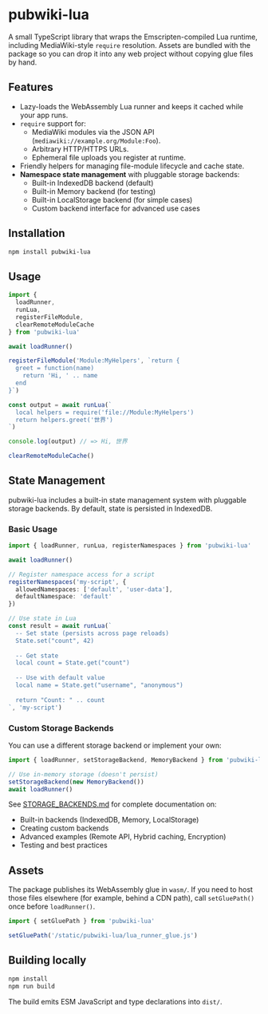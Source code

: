 # pubwiki-lua

A small TypeScript library that wraps the Emscripten-compiled Lua runtime, including MediaWiki-style `require` resolution. Assets are bundled with the package so you can drop it into any web project without copying glue files by hand.

## Features

- Lazy-loads the WebAssembly Lua runner and keeps it cached while your app runs.
- `require` support for:
  - MediaWiki modules via the JSON API (`mediawiki://example.org/Module:Foo`).
  - Arbitrary HTTP/HTTPS URLs.
  - Ephemeral file uploads you register at runtime.
- Friendly helpers for managing file-module lifecycle and cache state.
- **Namespace state management** with pluggable storage backends:
  - Built-in IndexedDB backend (default)
  - Built-in Memory backend (for testing)
  - Built-in LocalStorage backend (for simple cases)
  - Custom backend interface for advanced use cases

## Installation

```sh
npm install pubwiki-lua
```

## Usage

```ts
import {
  loadRunner,
  runLua,
  registerFileModule,
  clearRemoteModuleCache
} from 'pubwiki-lua'

await loadRunner()

registerFileModule('Module:MyHelpers', `return {
  greet = function(name)
    return 'Hi, ' .. name
  end
}`)

const output = await runLua(`
  local helpers = require('file://Module:MyHelpers')
  return helpers.greet('世界')
`)

console.log(output) // => Hi, 世界

clearRemoteModuleCache()
```

## State Management

pubwiki-lua includes a built-in state management system with pluggable storage backends. By default, state is persisted in IndexedDB.

### Basic Usage

```ts
import { loadRunner, runLua, registerNamespaces } from 'pubwiki-lua'

await loadRunner()

// Register namespace access for a script
registerNamespaces('my-script', {
  allowedNamespaces: ['default', 'user-data'],
  defaultNamespace: 'default'
})

// Use state in Lua
const result = await runLua(`
  -- Set state (persists across page reloads)
  State.set("count", 42)
  
  -- Get state
  local count = State.get("count")
  
  -- Use with default value
  local name = State.get("username", "anonymous")
  
  return "Count: " .. count
`, 'my-script')
```

### Custom Storage Backends

You can use a different storage backend or implement your own:

```ts
import { loadRunner, setStorageBackend, MemoryBackend } from 'pubwiki-lua'

// Use in-memory storage (doesn't persist)
setStorageBackend(new MemoryBackend())
await loadRunner()
```

See [STORAGE_BACKENDS.md](./STORAGE_BACKENDS.md) for complete documentation on:
- Built-in backends (IndexedDB, Memory, LocalStorage)
- Creating custom backends
- Advanced examples (Remote API, Hybrid caching, Encryption)
- Testing and best practices

## Assets

The package publishes its WebAssembly glue in `wasm/`. If you need to host those files elsewhere (for example, behind a CDN path), call `setGluePath()` once before `loadRunner()`.

```ts
import { setGluePath } from 'pubwiki-lua'

setGluePath('/static/pubwiki-lua/lua_runner_glue.js')
```

## Building locally

```sh
npm install
npm run build
```

The build emits ESM JavaScript and type declarations into `dist/`.

